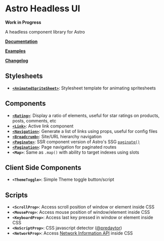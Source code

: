 # Astro Headless UI

**Work in Progress**

A headless component library for Astro

**[Documentation](https://github.com/BryceRussell/astro-headless-ui/wiki)**

**[Examples](https://github.com/BryceRussell/astro-headless-ui/wiki#examples)**

**[Changelog](https://github.com/BryceRussell/astro-headless-ui/wiki/*Changelog)**

## Stylesheets

- **[`<AnimatedSpriteSheet>`](https://github.com/BryceRussell/astro-headless-ui/wiki/AnimatedSpriteSheet)**: Stylesheet template for animating spritesheets

## Components

- **[`<Rating>`](https://github.com/BryceRussell/astro-headless-ui/wiki/Rating)**: Display a ratio of elements, useful for star ratings on products, posts, comments, etc
- **[`<Link>`](https://github.com/BryceRussell/astro-headless-ui/wiki/Link)**: Active link component
- **[`<Navigation>`](https://github.com/BryceRussell/astro-headless-ui/wiki/Navigation)**: Generate a list of links using props, useful for config files
- **[`<Breadcrumb>`](https://github.com/BryceRussell/astro-headless-ui/wiki/Breadcrumb)**: Site/URL hierarchy navigation
- **[`<Paginate>`](https://github.com/BryceRussell/astro-headless-ui/wiki/Paginate)**: SSR component version of Astro's SSG [`paginate()`](https://docs.astro.build/en/core-concepts/routing/#pagination)
- **[`<Pagination>`](https://github.com/BryceRussell/astro-headless-ui/wiki/Pagination)**: Page navigation for paginated routes
- **`<Map>`**: Same as `.map()` with ability to target indexes  using slots

##  Client Side Components

- **`<ThemeToggle>`**: Simple Theme toggle button/script

## Scripts

- **`<ScrollProp>`**: Access scroll position of window or element inside CSS
- **`<MouseProp>`**: Access mouse position of window/element inside CSS
- **`<KeyboardProp>`**: Access last key pressed in window or element inside CSS
- **`<NoScriptProp>`**: CSS javascript detector ([@predaytor](https://twitter.com/thepredaytor/status/1576322225606516736))
- **`<NetworkProp>`**: Access [Network Information API](https://developer.mozilla.org/en-US/docs/Web/API/NetworkInformation) inside CSS
